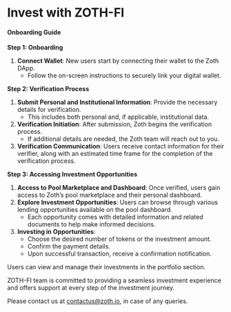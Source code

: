 # Invest with ZOTH-FI

#### Onboarding Guide

**Step 1: Onboarding**

1. **Connect Wallet**: New users start by connecting their wallet to the Zoth DApp.
   * Follow the on-screen instructions to securely link your digital wallet.

**Step 2: Verification Process**

1. **Submit Personal and Institutional Information**: Provide the necessary details for verification.
   * This includes both personal and, if applicable, institutional data.
2. **Verification Initiation**: After submission, Zoth begins the verification process.
   * If additional details are needed, the Zoth team will reach out to you.
3. **Verification Communication**: Users receive contact information for their verifier, along with an estimated time frame for the completion of the verification process.

**Step 3: Accessing Investment Opportunities**

1. **Access to Pool Marketplace and Dashboard**: Once verified, users gain access to Zoth’s pool marketplace and their personal dashboard.
2. **Explore Investment Opportunities**: Users can browse through various lending opportunities available on the pool dashboard.
   * Each opportunity comes with detailed information and related documents to help make informed decisions.
3. **Investing in Opportunities**:
   * Choose the desired number of tokens or the investment amount.
   * Confirm the payment details.
   * Upon successful transaction, receive a confirmation notification.

Users can view and manage their investments in the portfolio section.

ZOTH-FI team is committed to providing a seamless investment experience and offers support at every step of the investment journey.&#x20;

Please contact us at contactus@zoth.io, in case of any queries.
